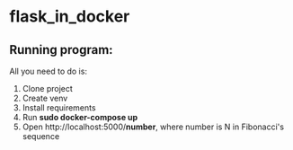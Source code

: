 # flask_in_docker
<h2>Running program:</h2>
<p>All you need to do is:</p>
<ol>
    <li>Clone project</li>
    <li>Create venv</li>
    <li>Install requirements</li>
    <li>Run <b>sudo docker-compose up</b></li>
    <li>Open http://localhost:5000/<b>number</b>, where number is N in Fibonacci's sequence</li>
</ol>